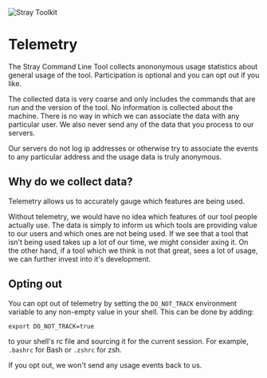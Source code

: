 ![Stray Toolkit](/images/stray-logo.png)
# Telemetry

The Stray Command Line Tool collects anononymous usage statistics about general usage of the tool. Participation is optional and you can opt out if you like.

The collected data is very coarse and only includes the commands that are run and the version of the tool. No information is collected about the machine. There is no way in which we can associate the data with any particular user. We also never send any of the data that you process to our servers.

Our servers do not log ip addresses or otherwise try to associate the events to any particular address and the usage data is truly anonymous.

## Why do we collect data?

Telemetry allows us to accurately gauge which features are being used.

Without telemetry, we would have no idea which features of our tool people actually use. The data is simply to inform us which tools are providing value to our users and which ones are not being used. If we see that a tool that isn't being used takes up a lot of our time, we might consider axing it. On the other hand, if a tool which we think is not that great, sees a lot of usage, we can further invest into it's development.

## Opting out

You can opt out of telemetry by setting the `DO_NOT_TRACK` environment variable to any non-empty value in your shell. This can be done by adding:
```
export DO_NOT_TRACK=true
```
to your shell's rc file and sourcing it for the current session. For example, `.bashrc` for Bash or `.zshrc` for zsh.

If you opt out, we won't send any usage events back to us.

